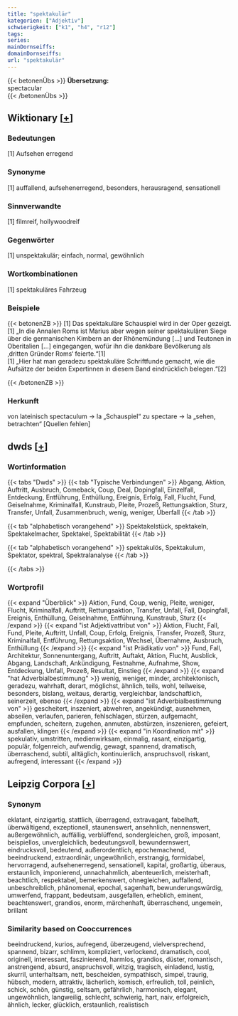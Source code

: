 ```yaml
---
title: "spektakulär"
kategorien: ["Adjektiv"]
schwierigkeit: ["k1", "h4", "r12"]
tags:
series:
mainDornseiffs:
domainDornseiffs:
url: "spektakulär"
---
```


{{< betonenÜbs >}}
**Übersetzung:**  
spectacular  
{{< /betonenÜbs >}}

## Wiktionary [[+](https://de.wiktionary.org/wiki/spektakulär)]

### Bedeutungen
[1] Aufsehen erregend  

### Synonyme
[1] auffallend, aufsehenerregend, besonders, herausragend, sensationell  

### Sinnverwandte
[1] filmreif, hollywoodreif  

### Gegenwörter
[1] unspektakulär; einfach, normal, gewöhnlich  

### Wortkombinationen
[1] spektakuläres Fahrzeug  

### Beispiele
{{< betonenZB >}}
[1] Das spektakuläre Schauspiel wird in der Oper gezeigt.  
[1] „In die Annalen Roms ist Marius aber wegen seiner spektakulären Siege über die germanischen Kimbern an der Rhônemündung […] und Teutonen in Oberitalien […] eingegangen, wofür ihn die dankbare Bevölkerung als ‚dritten Gründer Roms‘ feierte.“[1]  
[1] „Hier hat man geradezu spektakuläre Schriftfunde gemacht, wie die Aufsätze der beiden Expertinnen in diesem Band eindrücklich belegen.“[2]  

{{< /betonenZB >}}
### Herkunft
von lateinisch spectaculum → la „Schauspiel“ zu spectare → la „sehen, betrachten“ [Quellen fehlen]  



## dwds [[+](https://www.dwds.de/wb/spektakulär)]

### Wortinformation
{{< tabs "Dwds" >}}
{{< tab "Typische Verbindungen" >}}
Abgang, Aktion, Auftritt, Ausbruch, Comeback, Coup, Deal, Dopingfall, Einzelfall, Entdeckung, Entführung, Enthüllung, Ereignis, Erfolg, Fall, Flucht, Fund, Geiselnahme, Kriminalfall, Kunstraub, Pleite, Prozeß, Rettungsaktion, Sturz, Transfer, Unfall, Zusammenbruch, wenig, weniger, Überfall
{{< /tab >}}

{{< tab "alphabetisch vorangehend" >}}
Spektakelstück, spektakeln, Spektakelmacher, Spektakel, Spektabilität
{{< /tab >}}

{{< tab "alphabetisch vorangehend" >}}
spektakulös, Spektakulum, Spektator, spektral, Spektralanalyse
{{< /tab >}}

{{< /tabs >}}

### Wortprofil
{{< expand "Überblick" >}} Aktion, Fund, Coup, wenig, Pleite, weniger, Flucht, Kriminalfall, Auftritt, Rettungsaktion, Transfer, Unfall, Fall, Dopingfall, Ereignis, Enthüllung, Geiselnahme, Entführung, Kunstraub, Sturz {{< /expand >}}
{{< expand "ist Adjektivattribut von" >}} Aktion, Flucht, Fall, Fund, Pleite, Auftritt, Unfall, Coup, Erfolg, Ereignis, Transfer, Prozeß, Sturz, Kriminalfall, Entführung, Rettungsaktion, Wechsel, Übernahme, Ausbruch, Enthüllung {{< /expand >}}
{{< expand "ist Prädikativ von" >}} Fund, Fall, Architektur, Sonnenuntergang, Auftritt, Auftakt, Aktion, Flucht, Ausblick, Abgang, Landschaft, Ankündigung, Festnahme, Aufnahme, Show, Entdeckung, Unfall, Prozeß, Resultat, Einstieg {{< /expand >}}
{{< expand "hat Adverbialbestimmung" >}} wenig, weniger, minder, architektonisch, geradezu, wahrhaft, derart, möglichst, ähnlich, teils, wohl, teilweise, besonders, bislang, weitaus, derartig, vergleichbar, landschaftlich, seinerzeit, ebenso {{< /expand >}}
{{< expand "ist Adverbialbestimmung von" >}} gescheitert, inszeniert, abwehren, angekündigt, ausnehmen, abseilen, verlaufen, parieren, fehlschlagen, stürzen, aufgemacht, empfunden, scheitern, zugehen, anmuten, abstürzen, inszenieren, gefeiert, ausfallen, klingen {{< /expand >}}
{{< expand "in Koordination mit" >}} spekulativ, umstritten, medienwirksam, einmalig, rasant, einzigartig, populär, folgenreich, aufwendig, gewagt, spannend, dramatisch, überraschend, subtil, alltäglich, kontinuierlich, anspruchsvoll, riskant, aufregend, interessant {{< /expand >}}

## Leipzig Corpora [[+](https://corpora.uni-leipzig.de/en/res?word=spektakulär&corpusId=deu_newscrawl-public_2018)]


### Synonym
eklatant, einzigartig, stattlich, überragend, extravagant, fabelhaft, überwältigend, exzeptionell, staunenswert, ansehnlich, nennenswert, außergewöhnlich, auffällig, verblüffend, sondergleichen, groß, imposant, beispiellos, unvergleichlich, bedeutungsvoll, bewundernswert, eindrucksvoll, bedeutend, außerordentlich, epochemachend, beeindruckend, extraordinär, ungewöhnlich, erstrangig, formidabel, hervorragend, aufsehenerregend, sensationell, kapital, großartig, überaus, erstaunlich, imponierend, unnachahmlich, abenteuerlich, meisterhaft, beachtlich, respektabel, bemerkenswert, ohnegleichen, auffallend, unbeschreiblich, phänomenal, epochal, sagenhaft, bewunderungswürdig, umwerfend, frappant, bedeutsam, ausgefallen, erheblich, eminent, beachtenswert, grandios, enorm, märchenhaft, überraschend, ungemein, brillant


### Similarity based on Cooccurrences
beeindruckend, kurios, aufregend, überzeugend, vielversprechend, spannend, bizarr, schlimm, kompliziert, verlockend, dramatisch, cool, originell, interessant, faszinierend, harmlos, grandios, düster, romantisch, anstrengend, absurd, anspruchsvoll, witzig, tragisch, einladend, lustig, skurril, unterhaltsam, nett, bescheiden, sympathisch, simpel, traurig, hübsch, modern, attraktiv, lächerlich, komisch, erfreulich, toll, peinlich, schick, schön, günstig, seltsam, gefährlich, harmonisch, elegant, ungewöhnlich, langweilig, schlecht, schwierig, hart, naiv, erfolgreich, ähnlich, lecker, glücklich, erstaunlich, realistisch


